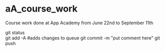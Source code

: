 # aA_course_work
Course work done at App Academy from June 22nd to September 11th

git status  
git add -A  #adds changes to queue
git commit -m "put comment here"
git push
